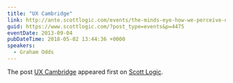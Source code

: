 ```yaml
---
title: "UX Cambridge"
link: http://ante.scottlogic.com/events/the-minds-eye-how-we-perceive-data-2/
guid: https://www.scottlogic.com/?post_type=events&p=4475
eventDate: 2013-09-04
pubDateTime: 2018-05-02 13:44:36 +0000
speakers:
  - Graham Odds
---
```


<p>The post <a rel="nofollow" href="http://ante.scottlogic.com/events/the-minds-eye-how-we-perceive-data-2/">UX Cambridge</a> appeared first on <a rel="nofollow" href="http://ante.scottlogic.com">Scott Logic</a>.</p>